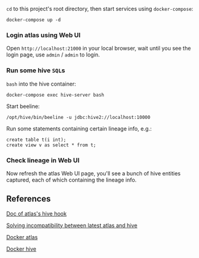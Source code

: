 
`cd` to this project's root directory, then start services using `docker-compose`:

```
docker-compose up -d
```

### Login atlas using Web UI

Open `http://localhost:21000` in your local browser, wait until you see the login page, use `admin` / `admin` to login.

### Run some hive `SQL`s

`bash` into the hive container:

```
docker-compose exec hive-server bash
```

Start beeline:

```
/opt/hive/bin/beeline -u jdbc:hive2://localhost:10000
```

Run some statements containing certain lineage info, e.g.:

```
create table t(i int);
create view v as select * from t;
```

### Check lineage in Web UI

Now refresh the atlas Web UI page, you'll see a bunch of hive entities captured, each of which containing the lineage info.

## References

[Doc of atlas's hive hook](http://atlas.apache.org/index.html#/HookHive)

[Solving incompatibility between latest atlas and hive](https://liangjunjiang.medium.com/deploy-atlas-hive-hook-fcb130b7db01)

[Docker atlas](https://github.com/sburn/docker-apache-atlas)

[Docker hive](https://github.com/big-data-europe/docker-hive)
